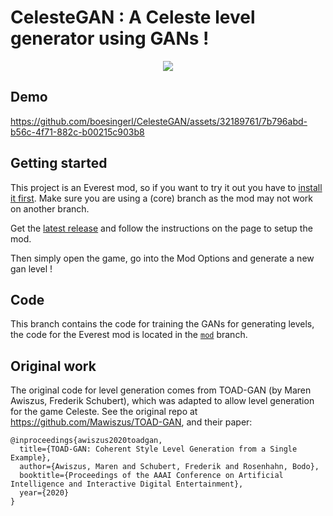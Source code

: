 # CelesteGAN : A Celeste level generator using GANs !

<p align="center">
  <img src="https://github.com/boesingerl/CelesteGAN/assets/32189761/45e5bb82-9ee5-4cea-bdea-22948793a7e2">
</p>


## Demo

https://github.com/boesingerl/CelesteGAN/assets/32189761/7b796abd-b56c-4f71-882c-b00215c903b8

## Getting started

This project is an Everest mod, so if you want to try it out you have to [install it first](https://everestapi.github.io/#installing-everest). Make sure you are using a (core) branch as the mod may not work on another branch.

Get the [latest release](https://github.com/boesingerl/CelesteGAN/releases) and follow the instructions on the page to setup the mod.

Then simply open the game, go into the Mod Options and generate a new gan level !

## Code

This branch contains the code for training the GANs for generating levels, the code for the Everest mod is located in the [`mod`](https://github.com/boesingerl/CelesteGAN/tree/mod) branch.

## Original work

The original code for level generation comes from TOAD-GAN (by Maren Awiszus, Frederik Schubert), which was adapted to allow level generation for the game Celeste.
See the original repo at https://github.com/Mawiszus/TOAD-GAN, and their paper:

```
@inproceedings{awiszus2020toadgan,
  title={TOAD-GAN: Coherent Style Level Generation from a Single Example},
  author={Awiszus, Maren and Schubert, Frederik and Rosenhahn, Bodo},
  booktitle={Proceedings of the AAAI Conference on Artificial Intelligence and Interactive Digital Entertainment},
  year={2020}
}
```


